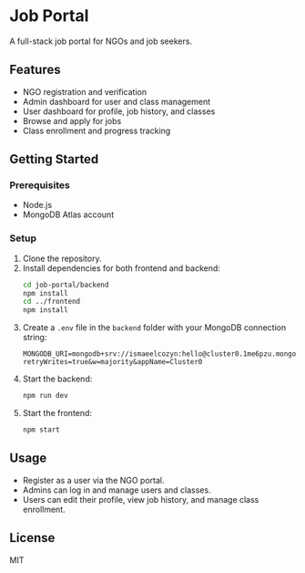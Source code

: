 # Job Portal

A full-stack job portal for NGOs and job seekers.

## Features
- NGO registration and verification
- Admin dashboard for user and class management
- User dashboard for profile, job history, and classes
- Browse and apply for jobs
- Class enrollment and progress tracking

## Getting Started

### Prerequisites
- Node.js
- MongoDB Atlas account

### Setup
1. Clone the repository.
2. Install dependencies for both frontend and backend:
   ```bash
   cd job-portal/backend
   npm install
   cd ../frontend
   npm install
   ```
3. Create a `.env` file in the `backend` folder with your MongoDB connection string:
   ```
   MONGODB_URI=mongodb+srv://ismaeelcozyn:hello@cluster0.1me6pzu.mongodb.net/?retryWrites=true&w=majority&appName=Cluster0
   ```
4. Start the backend:
   ```bash
   npm run dev
   ```
5. Start the frontend:
   ```bash
   npm start
   ```

## Usage
- Register as a user via the NGO portal.
- Admins can log in and manage users and classes.
- Users can edit their profile, view job history, and manage class enrollment.

## License
MIT
